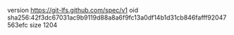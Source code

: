 version https://git-lfs.github.com/spec/v1
oid sha256:42f3dc67031ac9b9119d88a8a6f9fc13a0df14b1d31cb846fafff92047563efc
size 1204
